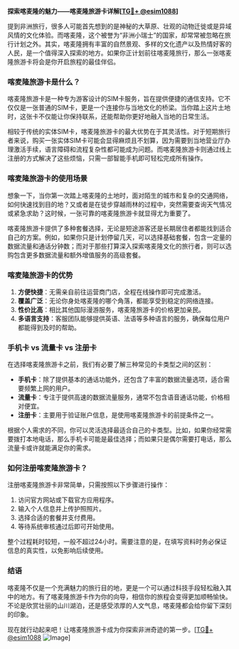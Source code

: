 **探索喀麦隆的魅力——喀麦隆旅游卡详解[[TG💪+ @esim1088](https://t.me/s/esim1088)]**

提到非洲旅行，很多人可能首先想到的是神秘的大草原、壮观的动物迁徙或是异域风情的文化体验。而喀麦隆，这个被誉为“非洲小瑞士”的国家，却常常被忽略在旅行计划之外。其实，喀麦隆拥有丰富的自然景观、多样的文化遗产以及热情好客的人民，是一个值得深入探索的地方。如果你正计划前往喀麦隆旅行，那么一张喀麦隆旅游卡将会是你开启旅程的最佳伴侣。

### 喀麦隆旅游卡是什么？

喀麦隆旅游卡是一种专为游客设计的SIM卡服务，旨在提供便捷的通信支持。它不仅仅是一张普通的SIM卡，更是一个连接你与当地文化的桥梁。当你踏上这片土地时，这张卡不仅能让你保持联系，还能帮助你更好地融入当地的日常生活。

相较于传统的实体SIM卡，喀麦隆旅游卡的最大优势在于其灵活性。对于短期旅行者来说，购买一张实体SIM卡可能会显得麻烦且不划算，因为需要到当地营业厅办理激活手续，语言障碍和流程复杂性都可能成为问题。而喀麦隆旅游卡则通过线上注册的方式解决了这些烦恼，只需一部智能手机即可轻松完成所有操作。

### 喀麦隆旅游卡的使用场景

想象一下，当你第一次踏上喀麦隆的土地时，面对陌生的城市和复杂的交通网络，如何快速找到目的地？又或者是在徒步穿越雨林的过程中，突然需要查询天气情况或紧急求助？这时候，一张可靠的喀麦隆旅游卡就显得尤为重要了。

喀麦隆旅游卡提供了多种套餐选择，无论是短途游客还是长期居住者都能找到适合自己的方案。例如，如果你只是计划停留几天，可以选择基础套餐，包含一定量的数据流量和通话分钟数；而对于那些打算深入探索喀麦隆文化的旅行者，则可以选购包含更多数据流量和额外增值服务的高级套餐。

### 喀麦隆旅游卡的优势

1. **方便快捷**：无需亲自前往运营商门店，全程在线操作即可完成激活。
2. **覆盖广泛**：无论你身处喀麦隆的哪个角落，都能享受到稳定的网络连接。
3. **性价比高**：相比其他国际漫游服务，喀麦隆旅游卡的价格更加亲民。
4. **多语言支持**：客服团队能够提供英语、法语等多种语言的服务，确保每位用户都能得到及时的帮助。

### 手机卡 vs 流量卡 vs 注册卡

在选择喀麦隆旅游卡之前，我们有必要了解三种常见的卡类型之间的区别：

- **手机卡**：除了提供基本的通话功能外，还包含了丰富的数据流量选项，适合需要频繁上网的用户。
- **流量卡**：专注于提供高速的数据流量服务，通常不包含语音通话功能，价格相对便宜。
- **注册卡**：主要用于验证账户信息，是使用喀麦隆旅游卡的前提条件之一。

根据个人需求的不同，你可以灵活选择最适合自己的卡类型。比如，如果你经常需要拨打本地电话，那么手机卡可能是最佳选择；而如果只是偶尔需要打电话，那么流量卡或许就能满足你的需求。

### 如何注册喀麦隆旅游卡？

注册喀麦隆旅游卡非常简单，只需按照以下步骤进行操作：

1. 访问官方网站或下载官方应用程序。
2. 输入个人信息并上传护照照片。
3. 选择合适的套餐并支付费用。
4. 等待系统审核通过后即可开始使用。

整个过程耗时较短，一般不超过24小时。需要注意的是，在填写资料时务必保证信息的真实性，以免影响后续使用。

### 结语

喀麦隆不仅是一个充满魅力的旅行目的地，更是一个可以通过科技手段轻松融入其中的地方。有了喀麦隆旅游卡作为你的向导，相信你的旅程会变得更加顺畅愉快。不论是欣赏壮丽的山川湖泊，还是感受浓厚的人文气息，喀麦隆都会给你留下深刻的印象。

现在就行动起来吧！让喀麦隆旅游卡成为你探索非洲奇迹的第一步。[[TG💪+ @esim1088](https://t.me/s/esim1088) ![Image](https://i.postimg.cc/4NQfJmqS/Snipaste-2025-05-13-00-14-12.png)]